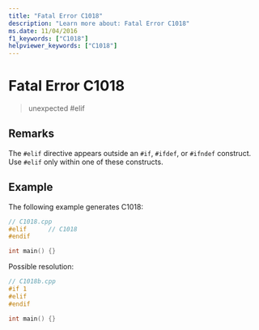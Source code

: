```yaml
---
title: "Fatal Error C1018"
description: "Learn more about: Fatal Error C1018"
ms.date: 11/04/2016
f1_keywords: ["C1018"]
helpviewer_keywords: ["C1018"]
---
```

# Fatal Error C1018

> unexpected #elif

## Remarks

The `#elif` directive appears outside an `#if`, `#ifdef`, or `#ifndef` construct. Use `#elif` only within one of these constructs.

## Example

The following example generates C1018:

```cpp
// C1018.cpp
#elif      // C1018
#endif

int main() {}
```

Possible resolution:

```cpp
// C1018b.cpp
#if 1
#elif
#endif

int main() {}
```
